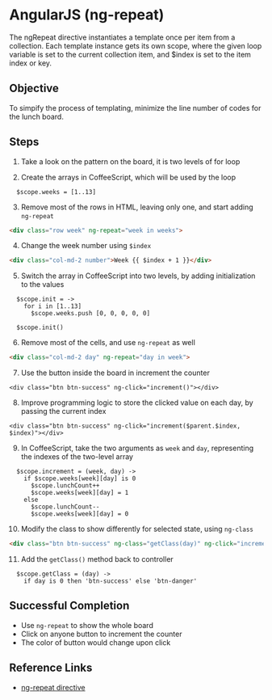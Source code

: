 # AngularJS (ng-repeat)

The ngRepeat directive instantiates a template once per item from a collection. Each template instance gets its own scope, where the given loop variable is set to the current collection item, and $index is set to the item index or key.

## Objective

To simpify the process of templating, minimize the line number of codes for the lunch board.

## Steps

1) Take a look on the pattern on the board, it is two levels of for loop

2) Create the arrays in CoffeeScript, which will be used by the loop

```
  $scope.weeks = [1..13]
```

3) Remove most of the rows in HTML, leaving only one, and start adding `ng-repeat`

```html
<div class="row week" ng-repeat="week in weeks">
```

4) Change the week number using `$index`

```html
<div class="col-md-2 number">Week {{ $index + 1 }}</div>
```

5) Switch the array in CoffeeScript into two levels, by adding initialization to the values

```
  $scope.init = ->
    for i in [1..13]
      $scope.weeks.push [0, 0, 0, 0, 0]

  $scope.init()
```

6) Remove most of the cells, and use `ng-repeat` as well

```html
<div class="col-md-2 day" ng-repeat="day in week">
```

7) Use the button inside the board in increment the counter

```
<div class="btn btn-success" ng-click="increment()"></div>
```

8) Improve programming logic to store the clicked value on each day, by passing the current index

```
<div class="btn btn-success" ng-click="increment($parent.$index, $index)"></div>
```

9) In CoffeeScript, take the two arguments as `week` and `day`, representing the indexes of the two-level array

```
  $scope.increment = (week, day) ->
    if $scope.weeks[week][day] is 0
      $scope.lunchCount++
      $scope.weeks[week][day] = 1
    else
      $scope.lunchCount--
      $scope.weeks[week][day] = 0
```

10) Modify the class to show differently for selected state, using `ng-class`

```html
<div class="btn btn-success" ng-class="getClass(day)" ng-click="increment($parent.$index, $index)"></div>
```

11) Add the `getClass()` method back to controller

```
  $scope.getClass = (day) ->
    if day is 0 then 'btn-success' else 'btn-danger'
```

## Successful Completion

- Use `ng-repeat` to show the whole board
- Click on anyone button to increment the counter
- The color of button would change upon click

## Reference Links

- [ng-repeat directive](https://docs.angularjs.org/api/ng/directive/ngRepeat)
